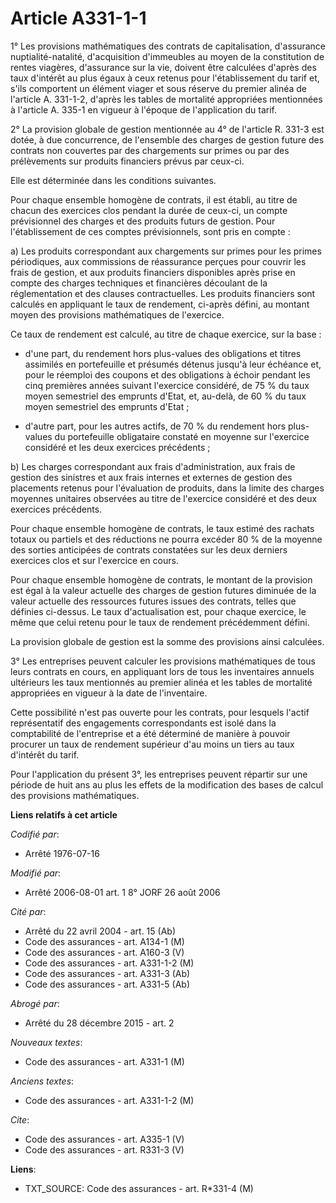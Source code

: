 # Article A331-1-1

1° Les provisions mathématiques des contrats de capitalisation, d'assurance nuptialité-natalité, d'acquisition d'immeubles au
moyen de la constitution de rentes viagères, d'assurance sur la vie, doivent être calculées d'après des taux d'intérêt au
plus égaux à ceux retenus pour l'établissement du tarif et, s'ils comportent un élément viager et sous réserve du premier
alinéa de l'article A. 331-1-2, d'après les tables de mortalité appropriées mentionnées à l'article A. 335-1 en vigueur à
l'époque de l'application du tarif. 

2° La provision globale de gestion mentionnée au 4° de l'article R. 331-3 est dotée, à due concurrence, de l'ensemble des
charges de gestion future des contrats non couvertes par des chargements sur primes ou par des prélèvements sur produits
financiers prévus par ceux-ci. 

Elle est déterminée dans les conditions suivantes. 

Pour chaque ensemble homogène de contrats, il est établi, au titre de chacun des exercices clos pendant la durée de ceux-ci,
un compte prévisionnel des charges et des produits futurs de gestion. Pour l'établissement de ces comptes prévisionnels, sont
pris en compte : 

a) Les produits correspondant aux chargements sur primes pour les primes périodiques, aux commissions de réassurance perçues
pour couvrir les frais de gestion, et aux produits financiers disponibles après prise en compte des charges techniques et
financières découlant de la réglementation et des clauses contractuelles. Les produits financiers sont calculés en appliquant
le taux de rendement, ci-après défini, au montant moyen des provisions mathématiques de l'exercice. 

Ce taux de rendement est calculé, au titre de chaque exercice, sur la base :

- d'une part, du rendement hors plus-values des obligations et titres assimilés en portefeuille et présumés détenus jusqu'à
leur échéance et, pour le réemploi des coupons et des obligations à échoir pendant les cinq premières années suivant
l'exercice considéré, de 75 % du taux moyen semestriel des emprunts d'Etat, et, au-delà, de 60 % du taux moyen semestriel des
emprunts d'Etat ;

- d'autre part, pour les autres actifs, de 70 % du rendement hors plus-values du portefeuille obligataire constaté en moyenne
sur l'exercice considéré et les deux exercices précédents ; 

b) Les charges correspondant aux frais d'administration, aux frais de gestion des sinistres et aux frais internes et externes
de gestion des placements retenus pour l'évaluation de produits, dans la limite des charges moyennes unitaires observées au
titre de l'exercice considéré et des deux exercices précédents. 

Pour chaque ensemble homogène de contrats, le taux estimé des rachats totaux ou partiels et des réductions ne pourra excéder
80 % de la moyenne des sorties anticipées de contrats constatées sur les deux derniers exercices clos et sur l'exercice en
cours. 

Pour chaque ensemble homogène de contrats, le montant de la provision est égal à la valeur actuelle des charges de gestion
futures diminuée de la valeur actuelle des ressources futures issues des contrats, telles que définies ci-dessus. Le taux
d'actualisation est, pour chaque exercice, le même que celui retenu pour le taux de rendement précédemment défini. 

La provision globale de gestion est la somme des provisions ainsi calculées. 

3° Les entreprises peuvent calculer les provisions mathématiques de tous leurs contrats en cours, en appliquant lors de tous
les inventaires annuels ultérieurs les taux mentionnés au premier alinéa et les tables de mortalité appropriées en vigueur à
la date de l'inventaire. 

Cette possibilité n'est pas ouverte pour les contrats, pour lesquels l'actif représentatif des engagements correspondants est
isolé dans la comptabilité de l'entreprise et a été déterminé de manière à pouvoir procurer un taux de rendement supérieur
d'au moins un tiers au taux d'intérêt du tarif. 

Pour l'application du présent 3°, les entreprises peuvent répartir sur une période de huit ans au plus les effets de la
modification des bases de calcul des provisions mathématiques.

**Liens relatifs à cet article**

_Codifié par_:

  - Arrêté 1976-07-16

_Modifié par_:

  - Arrêté 2006-08-01 art. 1 8° JORF 26 août 2006

_Cité par_:

  - Arrêté du 22 avril 2004 - art. 15 (Ab)
  - Code des assurances - art. A134-1 (M)
  - Code des assurances - art. A160-3 (V)
  - Code des assurances - art. A331-1-2 (M)
  - Code des assurances - art. A331-3 (Ab)
  - Code des assurances - art. A331-5 (Ab)

_Abrogé par_:

  - Arrêté du 28 décembre 2015 - art. 2

_Nouveaux textes_:

  - Code des assurances - art. A331-1 (M)

_Anciens textes_:

  - Code des assurances - art. A331-1-2 (M)

_Cite_:

  - Code des assurances - art. A335-1 (V)
  - Code des assurances - art. R331-3 (V)

**Liens**:

  - TXT_SOURCE: Code des assurances - art. R*331-4 (M)
